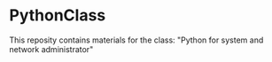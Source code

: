 # PythonClass

This reposity contains materials for the class: "Python for system and network administrator"
